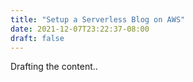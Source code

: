 ```yaml
---
title: "Setup a Serverless Blog on AWS"
date: 2021-12-07T23:22:37-08:00
draft: false
---
```


Drafting the content..

